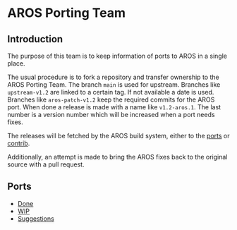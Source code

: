 # AROS Porting Team

## Introduction

The purpose of this team is to keep information of ports to AROS in a single place.

The usual procedure is to fork a repository and transfer ownership to the AROS Porting Team. The branch ```main``` is used for upstream. Branches like ```upstream-v1.2``` are linked to a certain tag. If not available a date is used. Branches like ```aros-patch-v1.2``` keep the required commits for the AROS port. When done a release is made with a name like ```v1.2-aros.1```. The last number is a version number which will be increased when a port needs fixes.

The releases will be fetched by the AROS build system, either to the [ports](https://github.com/aros-development-team/ports) or [contrib](https://github.com/aros-development-team/contrib).

Additionally, an attempt is made to bring the AROS fixes back to the original source with a pull request.

## Ports

* [Done](done.md)
* [WIP](wip.md)
* [Suggestions](suggestions.md)
